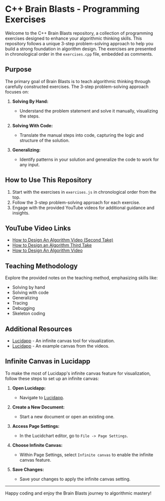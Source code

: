 # C++ Brain Blasts - Programming Exercises

Welcome to the C++ Brain Blasts repository, a collection of programming exercises designed to enhance your algorithmic thinking skills. This repository follows a unique 3-step problem-solving approach to help you build a strong foundation in algorithm design. The exercises are presented in chronological order in the `exercises.cpp` file, embedded as comments.

## Purpose

The primary goal of Brain Blasts is to teach algorithmic thinking through carefully constructed exercises. The 3-step problem-solving approach focuses on:

1. **Solving By Hand:**
   - Understand the problem statement and solve it manually, visualizing the steps.

2. **Solving With Code:**
   - Translate the manual steps into code, capturing the logic and structure of the solution.

3. **Generalizing:**
   - Identify patterns in your solution and generalize the code to work for any input.

## How to Use This Repository

1. Start with the exercises in `exercises.js` in chronological order from the top.
2. Follow the 3-step problem-solving approach for each exercise.
3. Engage with the provided YouTube videos for additional guidance and insights.

## YouTube Video Links

- [How to Design An Algorithm Video (Second Take)](https://youtu.be/WKuqDFxxrUs)
- [How to Design an Algorithm Third Take](https://youtu.be/K1yVXez0zuA)
- [How to Design An Algorithm Video](https://youtu.be/B_YXEku3WD0)

## Teaching Methodology

Explore the provided notes on the teaching method, emphasizing skills like:
- Solving by hand
- Solving with code
- Generalizing
- Tracing
- Debugging
- Skeleton coding

## Additional Resources

- [Lucidapp](https://lucid.app) - An infinite canvas tool for visualization.
- [Lucidapp](https://lucid.app/lucidchart/b95b5da9-15d0-4e92-979c-9fc359a03587/edit?viewport_loc=125%2C-234%2C1969%2C869%2C0_0&invitationId=inv_b7bb61d5-7643-4661-a84d-12eeb67da630) - An example canvas from the videos.

## Infinite Canvas in Lucidapp

To make the most of Lucidapp's infinite canvas feature for visualization, follow these steps to set up an infinite canvas:

1. **Open Lucidapp:**
   - Navigate to [Lucidapp](https://lucid.app).

2. **Create a New Document:**
   - Start a new document or open an existing one.

3. **Access Page Settings:**
   - In the Lucidchart editor, go to `File -> Page Settings`.

4. **Choose Infinite Canvas:**
   - Within Page Settings, select `Infinite canvas` to enable the infinite canvas feature.

5. **Save Changes:**
   - Save your changes to apply the infinite canvas setting.

---

Happy coding and enjoy the Brain Blasts journey to algorithmic mastery!

